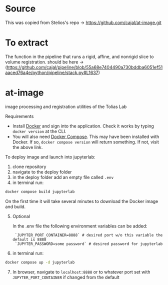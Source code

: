 # Source
This was copied from Stelios's repo -> https://github.com/cajal/at-image.git

# To extract
The function in the pipeline that runs a rigid, affine, and nonrigid slice to volume registration. should be here -> (https://github.com/cajal/pipeline/blob/55a68e7404490a730bddba6051ef51aaced76a4e/python/pipeline/stack.py#L1637)

# at-image
image processing and registration utilities of the Tolias Lab

Requirements
- Install [Docker](https://www.docker.com/) and sign into the application. 
Check it works by typing `docker version` at the CLI.
- You will also need [Docker Compose](https://docs.docker.com/compose/). 
This may have been installed with Docker. 
If so, `docker compose version` will return something.
If not, visit the above link.

To deploy image and launch into jupyterlab:

1. clone repository
2. navigate to the deploy folder
3. in the deploy folder add an empty file called `.env`
4. in terminal run:
```bash
docker compose build jupyterlab
```
On the first time it will take several minutes to download the Docker image and build. 



5. Optional

    In the .env file the following environment variables can be added:

        `JUPYTER_PORT_CONTAINER=8888` # desired port w/o this variable the default is 8888
        `JUPYTER_PASSWORD=some password` # desired password for jupyterlab
6. in terminal run:
```bash
docker compose up -d jupyterlab
```
7. In browser, navigate to `localhost:8888` or to whatever port set with `JUPYTER_PORT_CONTAINER` if changed from the default
